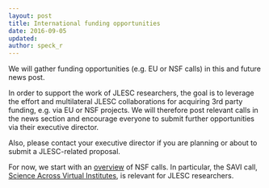 ```yaml
---
layout: post
title: International funding opportunities 
date: 2016-09-05
updated: 
author: speck_r
---
```

We will gather funding opportunities (e.g. EU or NSF calls) in this and future news post. 

<!--more-->

In order to support the work of JLESC researchers, the goal is to leverage the effort and multilateral JLESC collaborations for acquiring 3rd party funding, e.g. via EU or NSF projects. 
We will therefore post relevant calls in the news section and encourage everyone to submit further opportunities via their executive director.

Also, please contact your executive director if you are planning or about to submit a JLESC-related proposal. 

For now, we start with an [overview](https://www.nsf.gov/funding/pgm_summ.jsp?pims_id=503394) of NSF calls. In particular, the SAVI call, [Science Across Virtual Institutes](https://www.nsf.gov/funding/pgm_summ.jsp?pims_id=504756&org=NSF), is relevant for JLESC researchers.
